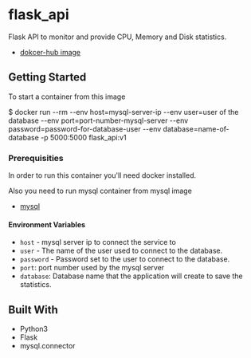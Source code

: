 # flask_api

Flask API to monitor and provide CPU, Memory and Disk statistics.
* [dokcer-hub image](https://hub.docker.com/r/mohammadqutit/flask_api)


## Getting Started

To start a container from this image

$ docker run --rm  --env host=mysql-server-ip --env user=user of the database --env  port=port-number-mysql-server --env password=password-for-database-user --env database=name-of-database -p 5000:5000  flask_api:v1

### Prerequisities


In order to run this container you'll need docker installed.

Also you need to run mysql container from mysql image
* [mysql](https://hub.docker.com/_/mysql)



#### Environment Variables

* `host` - mysql server ip to connect the service to
* `user` - The name of the user used to connect to the database.
* `password` - Password set to the user to connect to the database.
* `port`: port number used by the mysql server
* `database`: Database name that the application will create to save the statistics.




## Built With

* Python3
* Flask
* mysql.connector


